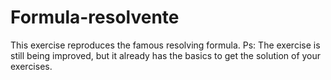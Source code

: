 # Formula-resolvente
This exercise reproduces the famous resolving formula. 
Ps: The exercise is still being improved, but it already has the basics to get the solution of your exercises.
